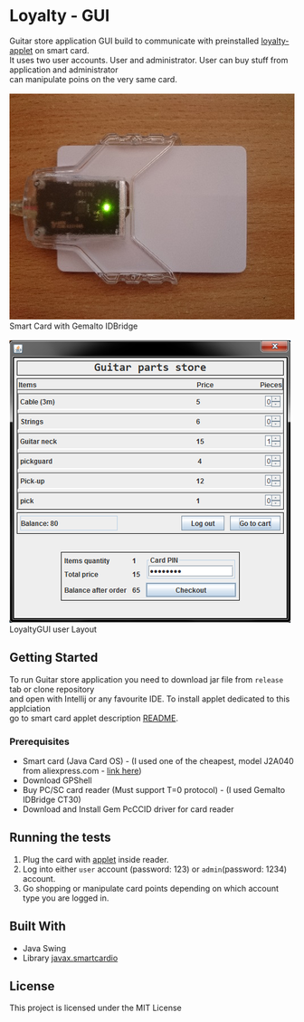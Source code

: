 # Loyalty - GUI

Guitar store application GUI build to communicate with preinstalled [loyalty-applet](https://github.com/gecko031/loyalty-applet) on smart card.<br/>
It uses two user accounts. User and administrator. User can buy stuff from application and administrator<br/> can manipulate poins on the very same card.
<br/>
<br/>
![](demo/loyaltyCardDemo.jpg)<br/>
Smart Card with Gemalto IDBridge
<br/>
<br/>
![](demo/guitarStoreLayoutUser.png)<br/>
LoyaltyGUI user Layout


## Getting Started

To run Guitar store application you need to download jar file from `release` tab or clone repository<br/>
and open with Intellij or any favourite IDE. To install applet dedicated to this applciation<br/>
go to smart card applet description [README](https://github.com/gecko031/loyalty-applet).

### Prerequisites

* Smart card (Java Card OS) - (I used one of the cheapest, model J2A040 from aliexpress.com - [link here](https://www.aliexpress.com/i/32856082491.html))
* Download GPShell
* Buy PC/SC card reader (Must support T=0 protocol) - (I used Gemalto IDBridge CT30)
* Download and Install Gem PcCCID driver for card reader

## Running the tests

1.	Plug the card with [applet](https://github.com/gecko031/loyalty-applet) inside reader.
2.	Log into either `user` account (password: 123) or `admin`(password: 1234) account.
3.	Go shopping or manipulate card points depending on which account type you are logged in.

## Built With

* Java Swing
* Library [javax.smartcardio](https://docs.oracle.com/javase/7/docs/jre/api/security/smartcardio/spec/)

## License

This project is licensed under the MIT License

